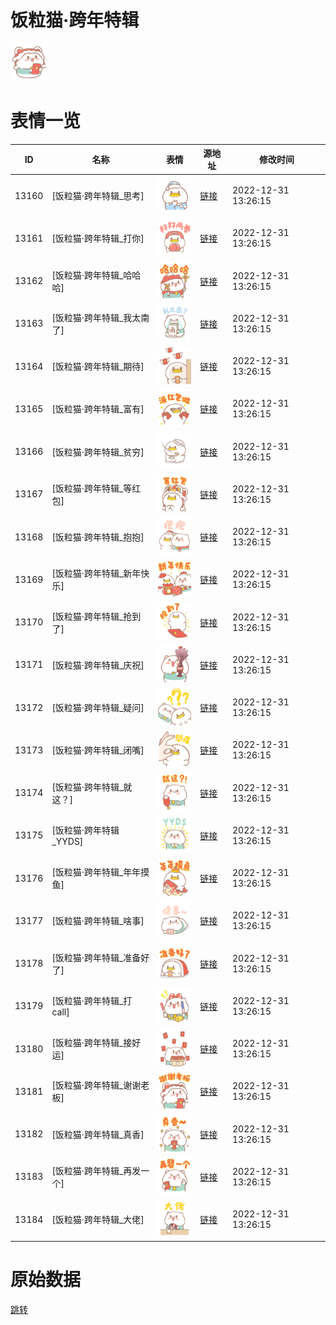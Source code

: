 # 饭粒猫·跨年特辑

<img src="./cover.png" height="60" alt="cover" />

# 表情一览

|ID|名称|表情|源地址|修改时间|
|----|----|----|----|----|
|13160|[饭粒猫·跨年特辑_思考]|<img src="./pic/013160_%5B饭粒猫·跨年特辑_思考%5D.png" height="60" alt="思考"/>|[链接](https://i0.hdslb.com/bfs/garb/item/e7f62de69751c7f8cdb80308fcfdcc6b3eed3ae1.png)|2022-12-31 13:26:15|
|13161|[饭粒猫·跨年特辑_打你]|<img src="./pic/013161_%5B饭粒猫·跨年特辑_打你%5D.png" height="60" alt="打你"/>|[链接](https://i0.hdslb.com/bfs/garb/item/bb1b5a95a41bdd3f976943eaf061f81a97a498c4.png)|2022-12-31 13:26:15|
|13162|[饭粒猫·跨年特辑_哈哈哈]|<img src="./pic/013162_%5B饭粒猫·跨年特辑_哈哈哈%5D.png" height="60" alt="哈哈哈"/>|[链接](https://i0.hdslb.com/bfs/garb/item/edc28a7a37629e94625d330b0aee8f398bc1e5db.png)|2022-12-31 13:26:15|
|13163|[饭粒猫·跨年特辑_我太南了]|<img src="./pic/013163_%5B饭粒猫·跨年特辑_我太南了%5D.png" height="60" alt="我太南了"/>|[链接](https://i0.hdslb.com/bfs/garb/item/5ac05fd283d6ad193ade15e0e1fe1ac42783411e.png)|2022-12-31 13:26:15|
|13164|[饭粒猫·跨年特辑_期待]|<img src="./pic/013164_%5B饭粒猫·跨年特辑_期待%5D.png" height="60" alt="期待"/>|[链接](https://i0.hdslb.com/bfs/garb/item/77ae4049176116d8e2c1a806d119418ba06a8c76.png)|2022-12-31 13:26:15|
|13165|[饭粒猫·跨年特辑_富有]|<img src="./pic/013165_%5B饭粒猫·跨年特辑_富有%5D.png" height="60" alt="富有"/>|[链接](https://i0.hdslb.com/bfs/garb/item/2cf6f5568e7241d841ee70672ee7b07d22e66855.png)|2022-12-31 13:26:15|
|13166|[饭粒猫·跨年特辑_贫穷]|<img src="./pic/013166_%5B饭粒猫·跨年特辑_贫穷%5D.png" height="60" alt="贫穷"/>|[链接](https://i0.hdslb.com/bfs/garb/item/5fedfbcb8bfadcf81b168e25078cdfd24e647ea2.png)|2022-12-31 13:26:15|
|13167|[饭粒猫·跨年特辑_等红包]|<img src="./pic/013167_%5B饭粒猫·跨年特辑_等红包%5D.png" height="60" alt="等红包"/>|[链接](https://i0.hdslb.com/bfs/garb/item/d7c5897113a27abb6098ea9d0c1778b4f86662dc.png)|2022-12-31 13:26:15|
|13168|[饭粒猫·跨年特辑_抱抱]|<img src="./pic/013168_%5B饭粒猫·跨年特辑_抱抱%5D.png" height="60" alt="抱抱"/>|[链接](https://i0.hdslb.com/bfs/garb/item/64d0010efcd4b51d69bf724848aa55dc2ae2b117.png)|2022-12-31 13:26:15|
|13169|[饭粒猫·跨年特辑_新年快乐]|<img src="./pic/013169_%5B饭粒猫·跨年特辑_新年快乐%5D.png" height="60" alt="新年快乐"/>|[链接](https://i0.hdslb.com/bfs/garb/item/f65fa0c0fda0ab406c617e98225003e28fd755f3.png)|2022-12-31 13:26:15|
|13170|[饭粒猫·跨年特辑_抢到了]|<img src="./pic/013170_%5B饭粒猫·跨年特辑_抢到了%5D.png" height="60" alt="抢到了"/>|[链接](https://i0.hdslb.com/bfs/garb/item/0e68a525080954f890adb659e9335f541dd83126.png)|2022-12-31 13:26:15|
|13171|[饭粒猫·跨年特辑_庆祝]|<img src="./pic/013171_%5B饭粒猫·跨年特辑_庆祝%5D.png" height="60" alt="庆祝"/>|[链接](https://i0.hdslb.com/bfs/garb/item/f86154e67b6a232cf52d9ec52e97c42ca7f24ee6.png)|2022-12-31 13:26:15|
|13172|[饭粒猫·跨年特辑_疑问]|<img src="./pic/013172_%5B饭粒猫·跨年特辑_疑问%5D.png" height="60" alt="疑问"/>|[链接](https://i0.hdslb.com/bfs/garb/item/4d9203a8d8409b13ec2406f3c93e51e0546e1cd5.png)|2022-12-31 13:26:15|
|13173|[饭粒猫·跨年特辑_闭嘴]|<img src="./pic/013173_%5B饭粒猫·跨年特辑_闭嘴%5D.png" height="60" alt="闭嘴"/>|[链接](https://i0.hdslb.com/bfs/garb/item/d266c693d6577f038e6b57a4a68d49afeb803c62.png)|2022-12-31 13:26:15|
|13174|[饭粒猫·跨年特辑_就这？]|<img src="./pic/013174_%5B饭粒猫·跨年特辑_就这？%5D.png" height="60" alt="就这？"/>|[链接](https://i0.hdslb.com/bfs/garb/item/26ece09df151ca5703b6ec75c450a14c26e817d5.png)|2022-12-31 13:26:15|
|13175|[饭粒猫·跨年特辑_YYDS]|<img src="./pic/013175_%5B饭粒猫·跨年特辑_YYDS%5D.png" height="60" alt="YYDS"/>|[链接](https://i0.hdslb.com/bfs/garb/item/81cd009ec187aa5fd87a0fb08800f109784a2876.png)|2022-12-31 13:26:15|
|13176|[饭粒猫·跨年特辑_年年摸鱼]|<img src="./pic/013176_%5B饭粒猫·跨年特辑_年年摸鱼%5D.png" height="60" alt="年年摸鱼"/>|[链接](https://i0.hdslb.com/bfs/garb/item/ea2c006867c31859c3cb633cdc915552202ce29d.png)|2022-12-31 13:26:15|
|13177|[饭粒猫·跨年特辑_啥事]|<img src="./pic/013177_%5B饭粒猫·跨年特辑_啥事%5D.png" height="60" alt="啥事"/>|[链接](https://i0.hdslb.com/bfs/garb/item/7497f2b573762e54075a77917867f8e16242b363.png)|2022-12-31 13:26:15|
|13178|[饭粒猫·跨年特辑_准备好了]|<img src="./pic/013178_%5B饭粒猫·跨年特辑_准备好了%5D.png" height="60" alt="准备好了"/>|[链接](https://i0.hdslb.com/bfs/garb/item/47b11badfda26f1ee9abb1cf18df32cc11387a22.png)|2022-12-31 13:26:15|
|13179|[饭粒猫·跨年特辑_打call]|<img src="./pic/013179_%5B饭粒猫·跨年特辑_打call%5D.png" height="60" alt="打call"/>|[链接](https://i0.hdslb.com/bfs/garb/item/9a72f6ed61d7dd5039f7637d38a12b47506449db.png)|2022-12-31 13:26:15|
|13180|[饭粒猫·跨年特辑_接好运]|<img src="./pic/013180_%5B饭粒猫·跨年特辑_接好运%5D.png" height="60" alt="接好运"/>|[链接](https://i0.hdslb.com/bfs/garb/item/b8ab383e463d7cf7d0bb5fc0b8167adfa1ffc1ce.png)|2022-12-31 13:26:15|
|13181|[饭粒猫·跨年特辑_谢谢老板]|<img src="./pic/013181_%5B饭粒猫·跨年特辑_谢谢老板%5D.png" height="60" alt="谢谢老板"/>|[链接](https://i0.hdslb.com/bfs/garb/item/a2564ab4f3ed073b6fcc6e0113e2345f826db750.png)|2022-12-31 13:26:15|
|13182|[饭粒猫·跨年特辑_真香]|<img src="./pic/013182_%5B饭粒猫·跨年特辑_真香%5D.png" height="60" alt="真香"/>|[链接](https://i0.hdslb.com/bfs/garb/item/6b2722e1b0bdd0d01773b19ce92a55b19d665c3e.png)|2022-12-31 13:26:15|
|13183|[饭粒猫·跨年特辑_再发一个]|<img src="./pic/013183_%5B饭粒猫·跨年特辑_再发一个%5D.png" height="60" alt="再发一个"/>|[链接](https://i0.hdslb.com/bfs/garb/item/7d4e19fbb343b26365a18e5a5d36c8c40c76d4ca.png)|2022-12-31 13:26:15|
|13184|[饭粒猫·跨年特辑_大佬]|<img src="./pic/013184_%5B饭粒猫·跨年特辑_大佬%5D.png" height="60" alt="大佬"/>|[链接](https://i0.hdslb.com/bfs/garb/item/fcbe779097464320a7ba620b977413f2a6ab83cc.png)|2022-12-31 13:26:15|

# 原始数据

[跳转](./raw.json)

